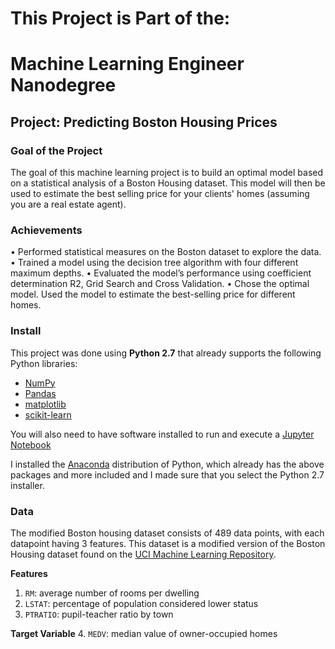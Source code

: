 
# This Project is Part of the:
# Machine Learning Engineer Nanodegree

## Project: Predicting Boston Housing Prices

### Goal of the Project
The goal of this machine learning project is to build an optimal model based on a statistical analysis of a Boston Housing dataset. This model will then be used to estimate the best selling price for your clients' homes (assuming you are a real estate agent).

### Achievements
•	Performed statistical measures on the Boston dataset to explore the data.
•	Trained a model using the decision tree algorithm with four different maximum depths.
•	Evaluated the model’s performance using coefficient determination R2, Grid Search and Cross Validation.
•	Chose the optimal model.
Used the model to estimate the best-selling price for different homes.

### Install

This project was done using **Python 2.7** that already supports the following Python libraries:

- [NumPy](http://www.numpy.org/)
- [Pandas](http://pandas.pydata.org/)
- [matplotlib](http://matplotlib.org/)
- [scikit-learn](http://scikit-learn.org/stable/)

You will also need to have software installed to run and execute a [Jupyter Notebook](http://ipython.org/notebook.html)

I installed the [Anaconda](http://continuum.io/downloads) distribution of Python, which already has the above packages and more included and I made sure that you select the Python 2.7 installer.




### Data

The modified Boston housing dataset consists of 489 data points, with each datapoint having 3 features. This dataset is a modified version of the Boston Housing dataset found on the [UCI Machine Learning Repository](https://archive.ics.uci.edu/ml/datasets/Housing).

**Features**
1.  `RM`: average number of rooms per dwelling
2. `LSTAT`: percentage of population considered lower status
3. `PTRATIO`: pupil-teacher ratio by town

**Target Variable**
4. `MEDV`: median value of owner-occupied homes
